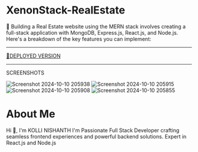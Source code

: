 # XenonStack-RealEstate

🚀 Building a Real Estate website using the MERN stack involves creating a full-stack application with MongoDB, Express.js, React.js, and Node.js. Here's a breakdown of the key features you can implement:
<hr>
<a href="https://mern-estate-ptx2.onrender.com/"> 📌DEPLOYED VERSION  </a>
<hr>
<h>SCREENSHOTS</h>


![Screenshot 2024-10-10 205938](https://github.com/user-attachments/assets/ecce5b9c-5bb0-4353-893c-cb9922477b17)
![Screenshot 2024-10-10 205915](https://github.com/user-attachments/assets/570be142-ab8c-4037-a2df-f5c40cc943c8)
![Screenshot 2024-10-10 205908](https://github.com/user-attachments/assets/f9f59f5c-bbfd-4fab-a169-e36db1e12e4f)
![Screenshot 2024-10-10 205855](https://github.com/user-attachments/assets/e95b3044-379b-4858-a99b-a9ca92ff2104)

<h1>About Me</h1>
Hi 👋, I'm KOLLI NISHANTH
I'm Passionate Full Stack Developer crafting seamless frontend experiences and powerful backend solutions. Expert in React.js and Node.js
